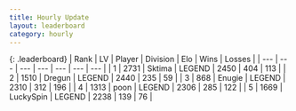 ```yaml
---
title: Hourly Update
layout: leaderboard
category: hourly
---
```


{: .leaderboard}
| Rank | LV | Player | Division | Elo | Wins | Losses |
| --- | --- | --- | --- | --- | --- | --- |
| <span data-change="0">1</span> | 2731 | <span title="ID: 353063">Sktima</span> | LEGEND | <span data-change="0">2450</span> | <span data-change="0">404</span> | <span data-change="0">113</span> |
| <span data-change="0">2</span> | 1510 | <span title="ID: 337810">Dregun</span> | LEGEND | <span data-change="3">2440</span> | <span data-change="4">235</span> | <span data-change="1">59</span> |
| <span data-change="1">3</span> | 868 | <span title="ID: 623502">Enugie</span> | LEGEND | <span data-change="1">2310</span> | <span data-change="3">312</span> | <span data-change="2">196</span> |
| <span data-change="-1">4</span> | 1313 | <span title="ID: 540690">poon</span> | LEGEND | <span data-change="-30">2306</span> | <span data-change="0">285</span> | <span data-change="3">122</span> |
| <span data-change="0">5</span> | 1669 | <span title="ID: 498412">LuckySpin</span> | LEGEND | <span data-change="0">2238</span> | <span data-change="0">139</span> | <span data-change="0">76</span> |